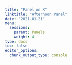 ```yaml
---
title: "Panel on X"
linktitle: "Afternoon Panel"
date: "2021-01-21"
menu:
  sessions:
    parent: Panels
    weight: 4
type: docs
toc: false
editor_options:
  chunk_output_type: console
---
```

